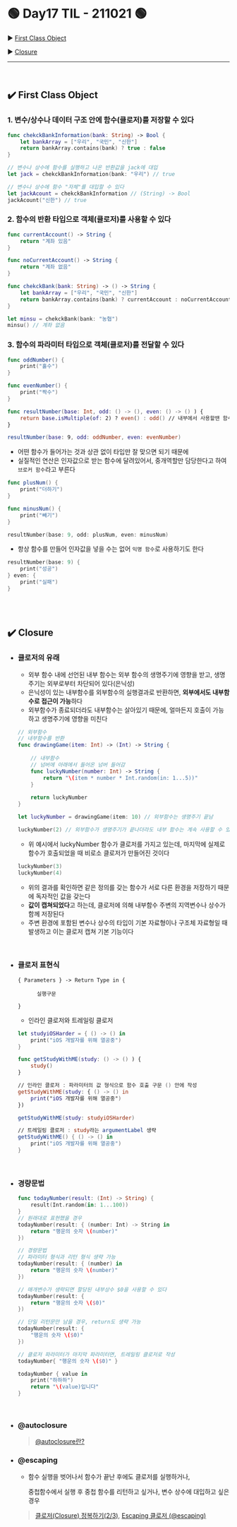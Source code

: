 # 🟢 Day17 TIL - 211021 🟢

▶︎ [First Class Object](#️-first-class-object)

▶︎ [Closure](#️-closure)




***

<br>

## ✔️ First Class Object

### 1. 변수/상수나 데이터 구조 안에 함수(클로저)를 저장할 수 있다

```swift
func chekckBankInformation(bank: String) -> Bool {
    let bankArray = ["우리", "국민", "신한"]
    return bankArray.contains(bank) ? true : false
}

// 변수나 상수에 함수를 실행하고 나온 반환값을 jack에 대입
let jack = chekckBankInformation(bank: "우리") // true

// 변수나 상수에 함수 "자체"를 대입할 수 있다
let jackAcount = chekckBankInformation // (String) -> Bool
jackAcount("신한") // true
```



### 2. 함수의 반환 타입으로 객체(클로저)를 사용할 수 있다

```swift
func currentAccount() -> String {
    return "계좌 있음"
}

func noCurrentAccount() -> String {
    return "계좌 없음"
}

func chekckBank(bank: String) -> () -> String {
    let bankArray = ["우리", "국민", "신한"]
    return bankArray.contains(bank) ? currentAccount : noCurrentAccount
}

let minsu = chekckBank(bank: "농협")
minsu() // 계좌 없음
```



### 3. 함수의 파라미터 타입으로 객체(클로저)를 전달할 수 있다

```swift
func oddNumber() {
    print("홀수")
}

func evenNumber() {
    print("짝수")
}

func resultNumber(base: Int, odd: () -> (), even: () -> () ) {
    return base.isMultiple(of: 2) ? even() : odd() // 내부에서 사용할땐 함수 명시
}

resultNumber(base: 9, odd: oddNumber, even: evenNumber)
```

* 어떤 함수가 들어가는 것과 상관 없이 타입만 잘 맞으면 되기 때문에
* 실질적인 연산은 인자값으로 받는 함수에 달려있어서, 중개역할만 담당한다고 하여 `브로커 함수`라고 부른다

```swift
func plusNum() {
    print("더하기")
}

func minusNum() {
    print("빼기")
}

resultNumber(base: 9, odd: plusNum, even: minusNum)
```

* 항상 함수를 만들어 인자값을 넣을 수는 없어 `익명 함수`로 사용하기도 한다

```swift
resultNumber(base: 9) {
    print("성공")
} even: {
    print("실패")
}
```

<br>

<br>

## ✔️ Closure

* ### 클로저의 유래

  * 외부 함수 내에 선언된 내부 함수는 외부 함수의 생명주기에 영향을 받고, 생명주기는 외부로부터 차단되어 있다(은닉성)
  * 은닉성이 있는 내부함수를 외부함수의 실행결과로 반환하면, **외부에서도 내부함수로 접근이 가능**하다
  * 외부함수가 종료되더라도 내부함수는 살아있기 때문에, 얼마든지 호출이 가능하고 생명주기에 영향을 미친다

  ```swift
  // 외부함수
  // 내부함수를 반환
  func drawingGame(item: Int) -> (Int) -> String {
      
      // 내부함수
      // 넘버에 아래에서 들어온 넘버 들어감
      func luckyNumber(number: Int) -> String {
          return "\(item * number * Int.random(in: 1...5))"
      }
      
      return luckyNumber
  }
  
  let luckyNumber = drawingGame(item: 10) // 외부함수는 생명주기 끝남
  
  luckyNumber(2) // 외부함수가 생명주기가 끝나더라도 내부 함수는 계속 사용할 수 있음
  ```

  * 위 예시에서 luckyNumber 함수가 클로저를 가지고 있는데, 마지막에 실제로 함수가 호출되었을 때 비로소 클로저가 만들어진 것이다

  ```swift
  luckyNumber(3)
  luckyNumber(4)
  ```

  * 위의 결과를 확인하면 같은 정의를 갖는 함수가 서로 다른 환경을 저장하기 때문에 독자적인 값을 갖는다
  * **값이 캡쳐되었다**고 하는데, 클로저에 의해 내부함수 주변의 지역변수나 상수가 함께 저장된다
  * 주변 환경에 포함된 변수나 상수의 타입이 기본 자료형이나 구조체 자료형일 때 발생하고 이는 클로저 캡쳐 기본 기능이다

<br>

* ### 클로저 표현식

  ```
  { Parameters } -> Return Type in {
  
  		실행구문
  
  }
  ```

  * 인라인 클로저와 트레일링 클로저

  ```swift
  let studyiOSHarder = { () -> () in
      print("iOS 개발자를 위해 열공중")
  }
  
  func getStudyWithME(study: () -> () ) {
      study()
  }
  
  // 인라인 클로저 : 파라미터의 값 형식으로 함수 호출 구문 () 안에 작성
  getStudyWithME(study: { () -> () in
      print("iOS 개발자를 위해 열공중")
  })
  
  getStudyWithME(study: studyiOSHarder)
  
  // 트레일링 클로저 : study라는 argumentLabel 생략
  getStudyWithME() { () -> () in
      print("iOS 개발자를 위해 열공중")
  }
  ```

  <br>

* ### 경량문법

  ```swift
  func todayNumber(result: (Int) -> String) {
      result(Int.random(in: 1...100))
  }
  // 원래대로 표현했을 경우
  todayNumber(result: { (number: Int) -> String in
      return "행운의 숫자 \(number)"
  })
  ```

  ```swift
  // 경량문법
  // 파라미터 형식과 리턴 형식 생략 가능
  todayNumber(result: { (number) in
      return "행운의 숫자 \(number)"
  })
  
  // 매개변수가 생략되면 할당된 내부상수 $0을 사용할 수 있다
  todayNumber(result: {
      return "행운의 숫자 \($0)"
  })
  
  // 단일 리턴문만 남을 경우, return도 생략 가능
  todayNumber(result: {
      "행운의 숫자 \($0)"
  })
  
  // 클로저 파라미터가 마지막 파라미터면, 트레일링 클로저로 작성
  todayNumber{ "행운의 숫자 \($0)" }
  
  todayNumber { value in
      print("하하하")
      return "\(value)입니다"
  }
  ```

  <br>

* ### @autoclosure

  > [@autoclosure란?](https://jusung.github.io/AutoClosure/)

* ### @escaping

  * 함수 실행을 벗어나서 함수가 끝난 후에도 클로저를 실행하거나,

    중첩함수에서 실행 후 중첩 함수를 리턴하고 싶거나, 변수 상수에 대입하고 싶은 경우

  > [클로저(Closure) 정복하기(2/3)](https://babbab2.tistory.com/82?category=828998), [Escaping 클로저 (@escaping)](https://jusung.github.io/Escaping-Closure/)

<br>

<br>
